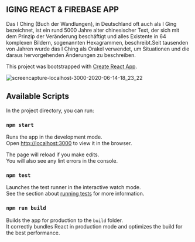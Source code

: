 ## IGING REACT & FIREBASE APP

Das I Ching (Buch der Wandlungen), in Deutschland oft auch als I Ging bezeichnet, ist ein rund 5000 Jahre alter chinesischer Text, der sich mit dem Prinzip der Veränderung beschäftigt und alles Existente in 64 komplexen Bildern, sogenannten Hexagrammen, beschreibt.Seit tausenden von Jahren wurde das I Ching als Orakel verwendet, um Situationen und die daraus hervorgehenden Änderungen zu beschreiben.

This project was bootstrapped with [Create React App](https://github.com/facebook/create-react-app).

![screencapture-localhost-3000-2020-06-14-18_23_22](https://user-images.githubusercontent.com/58664635/84598688-d31fd080-ae6c-11ea-8bcb-e331ae884d63.png)

## Available Scripts

In the project directory, you can run:

### `npm start`

Runs the app in the development mode.<br />
Open [http://localhost:3000](http://localhost:3000) to view it in the browser.

The page will reload if you make edits.<br />
You will also see any lint errors in the console.

### `npm test`

Launches the test runner in the interactive watch mode.<br />
See the section about [running tests](https://facebook.github.io/create-react-app/docs/running-tests) for more information.

### `npm run build`

Builds the app for production to the `build` folder.<br />
It correctly bundles React in production mode and optimizes the build for the best performance.







